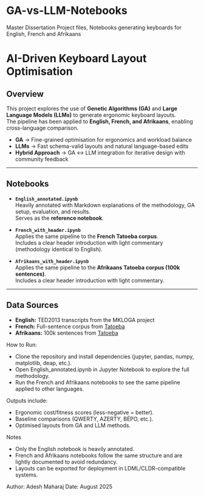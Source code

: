 # GA-vs-LLM-Notebooks
Master Dissertation Project files, Notebooks generating keyboards for English, French and Afrikaans

# AI-Driven Keyboard Layout Optimisation

## Overview
This project explores the use of **Genetic Algorithms (GA)** and **Large Language Models (LLMs)** to generate ergonomic keyboard layouts.  
The pipeline has been applied to **English, French, and Afrikaans**, enabling cross-language comparison.

- **GA** → Fine-grained optimisation for ergonomics and workload balance  
- **LLMs** → Fast schema-valid layouts and natural language-based edits  
- **Hybrid Approach** → GA ↔ LLM integration for iterative design with community feedback  

---

## Notebooks
- **`English_annotated.ipynb`**  
  Heavily annotated with Markdown explanations of the methodology, GA setup, evaluation, and results.  
  Serves as the **reference notebook**.

- **`French_with_header.ipynb`**  
  Applies the same pipeline to the **French Tatoeba corpus**.  
  Includes a clear header introduction with light commentary (methodology identical to English).

- **`Afrikaans_with_header.ipynb`**  
  Applies the same pipeline to the **Afrikaans Tatoeba corpus (100k sentences)**.  
  Includes a clear header introduction with light commentary.

---

## Data Sources
- **English:** TED2013 transcripts from the MKLOGA project  
- **French:** Full-sentence corpus from [Tatoeba](https://tatoeba.org/en)  
- **Afrikaans:** 100k sentences from [Tatoeba](https://tatoeba.org/en)  


How to Run:

- Clone the repository and install dependencies (jupyter, pandas, numpy, matplotlib, deap, etc.).
- Open English_annotated.ipynb in Jupyter Notebook to explore the full methodology.
- Run the French and Afrikaans notebooks to see the same pipeline applied to other languages.

Outputs include:

- Ergonomic cost/fitness scores (less-negative = better).
- Baseline comparisons (QWERTY, AZERTY, BÉPO, etc.).
- Optimised layouts from GA and LLM methods.

Notes

- Only the English notebook is heavily annotated.
- French and Afrikaans notebooks follow the same structure and are lightly documented to avoid redundancy.
- Layouts can be exported for deployment in LDML/CLDR-compatible systems.

Author: Adesh Maharaj
Date: August 2025
